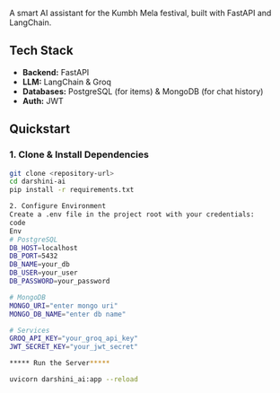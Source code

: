 A smart AI assistant for the Kumbh Mela festival, built with FastAPI and LangChain.

## Tech Stack
- **Backend:** FastAPI
- **LLM:** LangChain & Groq
- **Databases:** PostgreSQL (for items) & MongoDB (for chat history)
- **Auth:** JWT

## Quickstart

### 1. Clone & Install Dependencies
```bash
git clone <repository-url>
cd darshini-ai
pip install -r requirements.txt

2. Configure Environment
Create a .env file in the project root with your credentials:
code
Env
# PostgreSQL
DB_HOST=localhost
DB_PORT=5432
DB_NAME=your_db
DB_USER=your_user
DB_PASSWORD=your_password

# MongoDB
MONGO_URI="enter mongo uri"
MONGO_DB_NAME="enter db name"

# Services
GROQ_API_KEY="your_groq_api_key"
JWT_SECRET_KEY="your_jwt_secret"

***** Run the Server*****

uvicorn darshini_ai:app --reload